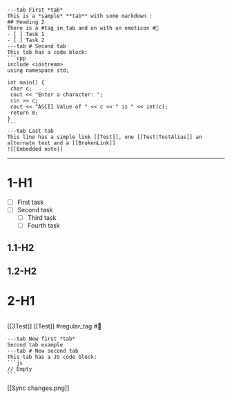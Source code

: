 
~~~tabs
---tab First *tab*
This is a *sample* **tab** with some markdown :
## Heading 2
There is a #tag_in_tab and on with an emoticon #🚓
- [ ] Task 1
- [ ] Task 2
---tab # Second tab
This tab has a code block:
```cpp
include <iostream>
using namespace std;

int main() {
 char c;
 cout << "Enter a character: ";
 cin >> c;
 cout << "ASCII Value of " << c << " is " << int(c);
 return 0;
}
```
---tab Last tab
This line has a simple link [[Test]], one [[Test|TestAlias]] an alternate text and a [[BrokenLink]]
![[Embedded note]]
~~~

---
# 1-H1
- [ ] First task
 - [ ] Second task
   - [ ] Third task
   - [ ] Fourth task
## 1.1-H2
## 1.2-H2
# 2-H1

```tasks
```
 
 [[3Test]] [[Test]] #regular_tag #🚗
 
~~~tabs
---tab New first *tab*
Second tab example
---tab # New second tab
This tab has a JS code block:
```js
// Empty
```
~~~
[[Sync changes.png]]
